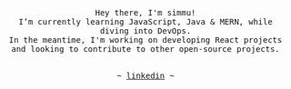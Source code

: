 <!-- Inspiration: https://github.com/Louise-h-aa -->

<p align="center">
   <samp>
      <br>
      Hey there, I'm simmu!
      <br>
      I’m currently learning JavaScript, Java & MERN, while diving into DevOps. <br>
      In the meantime, I'm working on developing React projects and looking to contribute to other open-source projects.<br>
   </samp>
   <br>
   <p align="center">
      <samp>
         ~
         <a href="https://www.linkedin.com/in/sathvik-reddy-padi/" target="_blank">linkedin</a>
         ~ 
      </samp>
      <br><br>  
   </p>
</p>
